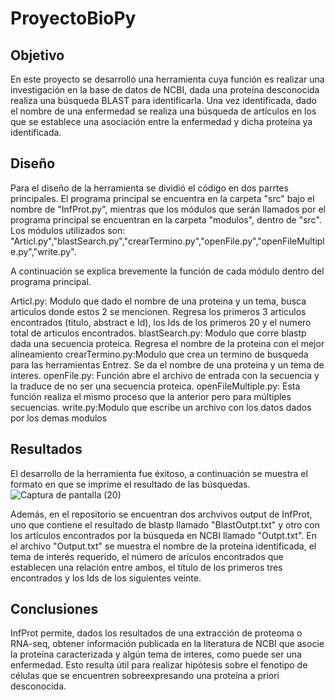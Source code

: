 # ProyectoBioPy

## Objetivo

En este proyecto se desarrolló una herramienta cuya función es realizar una investigación en la base de datos de NCBI, dada una proteína desconocida realiza una búsqueda BLAST para identificarla. Una vez identificada, dado el nombre de una enfermedad se realiza una búsqueda de artículos en los que se establece una asociación entre la enfermedad y dicha proteína ya identificada. 

## Diseño

Para el diseño de la herramienta se dividió el código en dos parrtes principales. El programa principal se encuentra en la carpeta "src" bajo el nombre de "InfProt.py", mientras que los módulos que serán llamados por el programa principal se encuentran en la carpeta "modulos", dentro de "src". Los módulos utilizados son: "Articl.py","blastSearch.py","crearTermino.py","openFile.py","openFileMultiple.py","write.py".

A continuación se explica brevemente la función de cada módulo dentro del programa principal.

Articl.py: Modulo que dado el nombre de una proteina y un tema, busca articulos donde estos 2 se mencionen. Regresa los primeros 3 articulos encontrados (titulo, abstract e Id), los Ids de los primeros 20 y el numero total de articulos encontrados.
blastSearch.py: Modulo que corre blastp dada una secuencia proteica. Regresa el nombre de la proteina con el mejor alineamiento
crearTermino.py:Modulo que crea un termino de busqueda para las herramientas Entrez. Se da el nombre de una proteina y un tema de interes.
openFile.py: Función abre el archivo de entrada con la secuencia y la traduce de no ser una secuencia proteica.
openFileMultiple.py: Esta función realiza el mismo proceso que la anterior pero para múltiples secuencias. 
write.py:Modulo que escribe un archivo con los datos dados por los demas modulos

## Resultados 

El desarrollo de la herramienta fue éxitoso, a continuación se muestra el formato en que se imprime el resultado de las búsquedas. 
![Captura de pantalla (20)](https://user-images.githubusercontent.com/100377560/206542304-b8fbd92d-dda1-439b-9b2b-1487fdeaee36.png)

Además, en el repositorio se encuentran dos archvivos output de InfProt, uno que contiene el resultado de blastp llamado "BlastOutpt.txt" y otro con los artículos encontrados por la búsqueda en NCBI llamado "Outpt.txt". En el archivo "Output.txt" se muestra el nombre de la proteína identificada, el tema de interés requerido, el número de arículos encontrados que establecen una relación entre ambos, el título de los primeros tres encontrados y los Ids de los siguientes veinte.  

## Conclusiones 

InfProt permite, dados los resultados de una extracción de proteoma o RNA-seq, obtener información publicada en la literatura de NCBI que asocie la proteína caracterizada y algún tema de interes, como puede ser una enfermedad. Esto resulta útil para realizar hipótesis sobre el fenotipo de células que se encuentren sobreexpresando una proteína a priori desconocida. 



